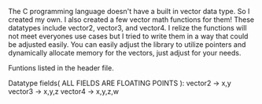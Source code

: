 The C programming language doesn't have a built in vector data type. So I created my own. I also created a few vector math functions for them! These datatypes include vector2, vector3, and vector4. I relize the functions will not meet everyones use cases but I tried to write them in a way that could be adjusted easily. You can easily adjust the library to utilize pointers and dynamically allocate memory for the vectors, just adjust for your needs.  

Funtions listed in the header file.

Datatype fields( ALL FIELDS ARE FLOATING POINTS ):
  vector2 -> x,y
  vector3 -> x,y,z
  vector4 -> x,y,z,w 
